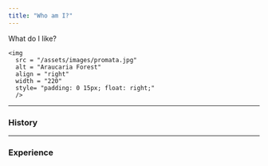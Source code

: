 ```yaml
---
title: "Who am I?" 
---
```


What do I like?

```{=html}
<img 
  src = "/assets/images/promata.jpg"
  alt = "Araucaria Forest"
  align = "right"
  width = "220"
  style= "padding: 0 15px; float: right;"
  />
```

---
### History ###

---

### Experience
